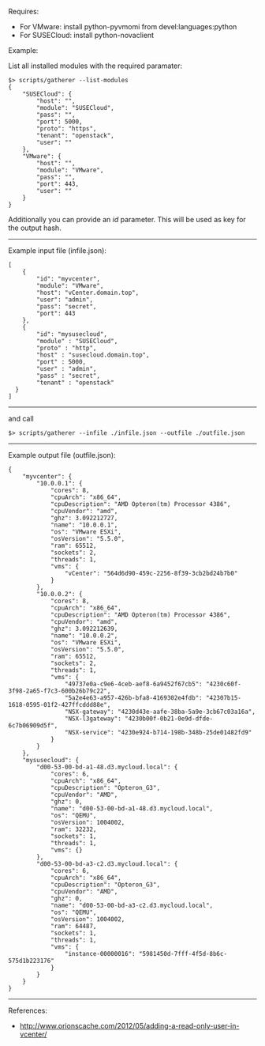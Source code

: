 Requires:

* For VMware: install python-pyvmomi from devel:languages:python
* For SUSECloud: install python-novaclient

Example:

List all installed modules with the required paramater:
```
$> scripts/gatherer --list-modules
{
    "SUSECloud": {
        "host": "",
        "module": "SUSECloud",
        "pass": "",
        "port": 5000,
        "proto": "https",
        "tenant": "openstack",
        "user": ""
    },
    "VMware": {
        "host": "",
        "module": "VMware",
        "pass": "",
        "port": 443,
        "user": ""
    }
}

```

Additionally you can provide an *id* parameter. This will be used as key
for the output hash.

-----------------------------------------

Example input file (infile.json):
```
[
    {
        "id": "myvcenter",
        "module": "VMware",
        "host": "vCenter.domain.top",
        "user": "admin",
        "pass": "secret",
        "port": 443
    },
    {
        "id": "mysusecloud",
        "module" : "SUSECloud",
        "proto" : "http",
        "host" : "susecloud.domain.top",
        "port" : 5000,
        "user" : "admin",
        "pass" : "secret",
        "tenant" : "openstack"
  }
]
```
-----------------------------------------

and call

```
$> scripts/gatherer --infile ./infile.json --outfile ./outfile.json
```

-----------------------------------------

Example output file (outfile.json):
```
{
    "myvcenter": {
        "10.0.0.1": {
            "cores": 8,
            "cpuArch": "x86_64",
            "cpuDescription": "AMD Opteron(tm) Processor 4386",
            "cpuVendor": "amd",
            "ghz": 3.092212727,
            "name": "10.0.0.1",
            "os": "VMware ESXi",
            "osVersion": "5.5.0",
            "ram": 65512,
            "sockets": 2,
            "threads": 1,
            "vms": {
                "vCenter": "564d6d90-459c-2256-8f39-3cb2bd24b7b0"
            }
        },
        "10.0.0.2": {
            "cores": 8,
            "cpuArch": "x86_64",
            "cpuDescription": "AMD Opteron(tm) Processor 4386",
            "cpuVendor": "amd",
            "ghz": 3.092212639,
            "name": "10.0.0.2",
            "os": "VMware ESXi",
            "osVersion": "5.5.0",
            "ram": 65512,
            "sockets": 2,
            "threads": 1,
            "vms": {
                "49737e0a-c9e6-4ceb-aef8-6a9452f67cb5": "4230c60f-3f98-2a65-f7c3-600b26b79c22",
                "5a2e4e63-a957-426b-bfa8-4169302e4fdb": "42307b15-1618-0595-01f2-427ffcddd88e",
                "NSX-gateway": "4230d43e-aafe-38ba-5a9e-3cb67c03a16a",
                "NSX-l3gateway": "4230b00f-0b21-0e9d-dfde-6c7b06909d5f",
                "NSX-service": "4230e924-b714-198b-348b-25de01482fd9"
            }
        }
    },
    "mysusecloud": {
        "d00-53-00-bd-a1-48.d3.mycloud.local": {
            "cores": 6,
            "cpuArch": "x86_64",
            "cpuDescription": "Opteron_G3",
            "cpuVendor": "AMD",
            "ghz": 0,
            "name": "d00-53-00-bd-a1-48.d3.mycloud.local",
            "os": "QEMU",
            "osVersion": 1004002,
            "ram": 32232,
            "sockets": 1,
            "threads": 1,
            "vms": {}
        },
        "d00-53-00-bd-a3-c2.d3.mycloud.local": {
            "cores": 6,
            "cpuArch": "x86_64",
            "cpuDescription": "Opteron_G3",
            "cpuVendor": "AMD",
            "ghz": 0,
            "name": "d00-53-00-bd-a3-c2.d3.mycloud.local",
            "os": "QEMU",
            "osVersion": 1004002,
            "ram": 64487,
            "sockets": 1,
            "threads": 1,
            "vms": {
                "instance-00000016": "5981450d-7fff-4f5d-8b6c-575d1b223176"
            }
        }
    }
}
```
-----------------------------------------

References:

* http://www.orionscache.com/2012/05/adding-a-read-only-user-in-vcenter/


